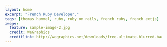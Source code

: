```yaml
---
layout: home
excerpt: "French Ruby Developer."
tags: [thomas hummel, ruby, ruby on rails, french ruby, french extjs]
image:
  feature: sample-image-2.jpg
  credit: WeGraphics
  creditlink: http://wegraphics.net/downloads/free-ultimate-blurred-background-pack/
---
```

